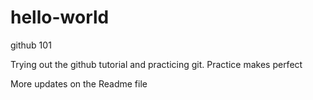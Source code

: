 # hello-world
github 101

Trying out the github tutorial and practicing git.
Practice makes perfect


More updates on the Readme file
